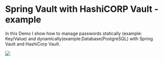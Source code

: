 # Spring Vault with HashiCORP Vault -example

In this Demo I show how to manage passwords statically (example: Key/Value)
and dynamically(example:Database(PostgreSQL) with Spring Vault and HashiCorp Vault.


![](valut_1and1_animated.gif)